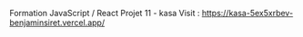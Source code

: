 Formation JavaScript / React
Projet 11 - kasa
Visit : https://kasa-5ex5xrbev-benjaminsiret.vercel.app/
